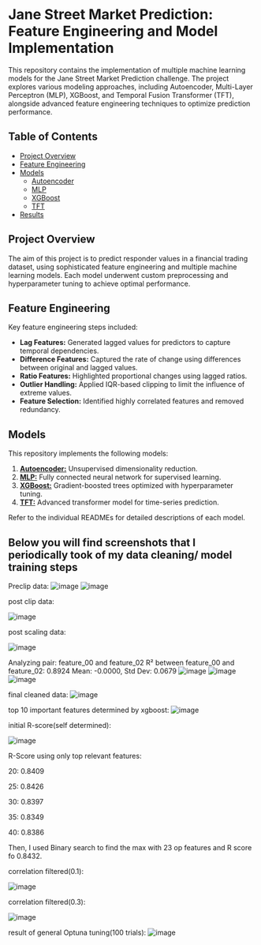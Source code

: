 # Jane Street Market Prediction: Feature Engineering and Model Implementation

This repository contains the implementation of multiple machine learning models for the Jane Street Market Prediction challenge. The project explores various modeling approaches, including Autoencoder, Multi-Layer Perceptron (MLP), XGBoost, and Temporal Fusion Transformer (TFT), alongside advanced feature engineering techniques to optimize prediction performance.

## Table of Contents
- [Project Overview](#project-overview)
- [Feature Engineering](#feature-engineering)
- [Models](#models)
  - [Autoencoder](./autoencoder/README.md)
  - [MLP](./mlp/README.md)
  - [XGBoost](./xgboost/README.md)
  - [TFT](./tft/README.md)
- [Results](#results)

## Project Overview
The aim of this project is to predict responder values in a financial trading dataset, using sophisticated feature engineering and multiple machine learning models. Each model underwent custom preprocessing and hyperparameter tuning to achieve optimal performance.

## Feature Engineering
Key feature engineering steps included:
- **Lag Features:** Generated lagged values for predictors to capture temporal dependencies.
- **Difference Features:** Captured the rate of change using differences between original and lagged values.
- **Ratio Features:** Highlighted proportional changes using lagged ratios.
- **Outlier Handling:** Applied IQR-based clipping to limit the influence of extreme values.
- **Feature Selection:** Identified highly correlated features and removed redundancy.

## Models
This repository implements the following models:
1. [**Autoencoder:**](./autoencoder/README.md) Unsupervised dimensionality reduction.
2. [**MLP:**](./mlp/README.md) Fully connected neural network for supervised learning.
3. [**XGBoost:**](./xgboost/README.md) Gradient-boosted trees optimized with hyperparameter tuning.
4. [**TFT:**](./tft/README.md) Advanced transformer model for time-series prediction.

Refer to the individual READMEs for detailed descriptions of each model.






## Below you will find screenshots that I periodically took of my data cleaning/ model training steps








Preclip data:
![image](https://github.com/user-attachments/assets/29af177b-e6c1-4bc8-b7e1-3638b9598a95)
![image](https://github.com/user-attachments/assets/91ecae4c-b8bf-4951-8cb5-26d9077c1bd3)

post clip data:

![image](https://github.com/user-attachments/assets/dc22eb23-44f0-4cc6-8c96-824af6a0f582)


post scaling data:

![image](https://github.com/user-attachments/assets/5b0c3276-71ae-4bc7-8afc-d9c6915eac97)



Analyzing pair: feature_00 and feature_02
R² between feature_00 and feature_02: 0.8924
Mean: -0.0000, Std Dev: 0.0679
![image](https://github.com/user-attachments/assets/2e8f05fa-2e32-42f2-a036-9dc64c604b97)
![image](https://github.com/user-attachments/assets/dbd6e39c-b496-4a20-bd3e-9eb5ac891b83)
![image](https://github.com/user-attachments/assets/9fcf2712-d0a7-4964-87eb-6fa786cf8674)

final cleaned data:
![image](https://github.com/user-attachments/assets/cd6aded8-419e-4adc-84a3-0e3c86709a2e)

top 10 important features determined by xgboost:
![image](https://github.com/user-attachments/assets/cf5d7d03-8497-4927-821b-93f89816844b)


initial R-score(self determined):

![image](https://github.com/user-attachments/assets/a928aea6-1c6a-4ec5-a0f3-25acff94333e)

R-Score using only top relevant features:

20: 0.8409

25: 0.8426

30: 0.8397

35: 0.8349

40: 0.8386

Then, I used Binary search to find the max with 23 op features and R score fo 0.8432. 

correlation filtered(0.1):

![image](https://github.com/user-attachments/assets/30355066-0f34-4a1a-a665-5277b17fe165)

correlation filtered(0.3):

![image](https://github.com/user-attachments/assets/eaebeffe-94a2-4389-afc5-817429ae9cf4)

result of general Optuna tuning(100 trials): 
![image](https://github.com/user-attachments/assets/a7f4e092-edec-48dc-a6d2-8b502a6092ed)

